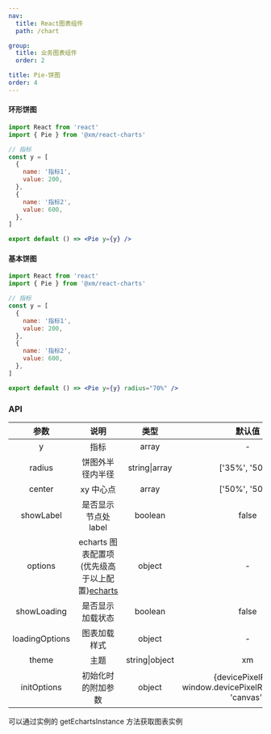 ```yaml
---
nav:
  title: React图表组件
  path: /chart

group:
  title: 业务图表组件
  order: 2

title: Pie-饼图
order: 4
---
```


#### 环形饼图
```jsx
import React from 'react'
import { Pie } from '@xm/react-charts'

// 指标
const y = [
  {
    name: '指标1',
    value: 200,
  },
  {
    name: '指标2',
    value: 600,
  },
]

export default () => <Pie y={y} />
```

#### 基本饼图
```jsx
import React from 'react'
import { Pie } from '@xm/react-charts'

// 指标
const y = [
  {
    name: '指标1',
    value: 200,
  },
  {
    name: '指标2',
    value: 600,
  },
]

export default () => <Pie y={y} radius="70%" />
```

### API

|      参数      |                             说明                             |      类型      |                            默认值                            |
| :------------: | :----------------------------------------------------------: | :------------: | :----------------------------------------------------------: |
|       y        |                             指标                             |     array      |                              -                               |
|     radius     |                       饼图外半径内半径                       | string\|array  |                        ['35%', '50%']                        |
|     center     |                          xy 中心点                           |     array      |                        ['50%', '50%']                        |
|   showLabel    |                     是否显示节点处 label                     |    boolean     |                            false                             |
|    options     | echarts 图表配置项 (优先级高于以上配置)[echarts](https://echarts.apache.org/zh/option.html#title) |     object     |                              -                               |
|  showLoading   |                       是否显示加载状态                       |    boolean     |                            false                             |
| loadingOptions |                         图表加载样式                         |     object     |                              -                               |
|     theme      |                             主题                             | string\|object |                              xm                              |
|  initOptions   |                      初始化时的附加参数                      |     object     | {devicePixelRatio: window.devicePixelRatio,renderer: 'canvas'} |

可以通过实例的 getEchartsInstance 方法获取图表实例

